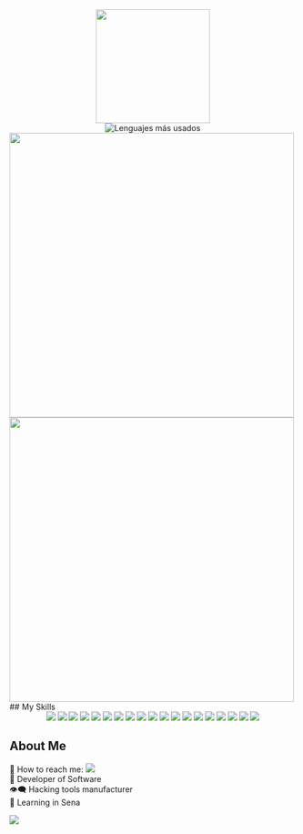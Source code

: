 <div align="center">
  <img src="https://user-images.githubusercontent.com/46001898/167279463-ef1844bb-7ba6-4011-89da-2c7eef81ceb8.gif" width="200px"><br>
  <img src="https://github-readme-stats.vercel.app/api/top-langs/?username=mrx04programmer&layout=compact&theme=chartreuse-dark&hide_border=true" width="" alt="Lenguajes más usados">
</div>
<img align="left" src="https://github-readme-stats.vercel.app/api?username=mrx04programmer&show_icons=true&theme=chartreuse-dark&hide_border=true" width="500">
<img align="left" src="http://github-readme-streak-stats.herokuapp.com/?user=mrx04programmer&theme=chartreuse-dark&background=000000&hide_border=true" width="500">
## My Skills
<div align="center">
  <a href="https://www.arduino.cc/"><img src="https://img.shields.io/badge/Arduino-Blue?color=informational&logo=arduino&logoColor=white"></a>
  <a href="https://www.linux.org"><img src="https://img.shields.io/badge/Linux-Blue?color=yellow&logo=linux&logoColor=black"></a>
  <a href="https://www.postman.com/"><img src="https://img.shields.io/badge/Postman-White?color=orange&logo=postman&logoColor=black"></a>
  <!-- style=plastic -->
  <a href="https://www.python.org/"><img src="https://img.shields.io/badge/Python-White?color=blue&logo=python&logoColor=yellow"></a>
  <a href="https://www.rust-lang.org/"><img src="https://img.shields.io/badge/Rust-White?color=black&logo=rust&logoColor=white"></a>
  <a href="https://developer.mozilla.org/es/docs/Web/CSS"><img src="https://img.shields.io/badge/CSS-White?color=blue&logo=css3&logoColor=white"></a><!--<br>-->
  <a href="https://www.perl.org/"><img src="https://img.shields.io/badge/Perl-White?color=informational&logo=perl&logoColor=ff69b4"></a>
  <a href="https://www.mysql.com/"><img src="https://img.shields.io/badge/MySQL-White?color=critical&logo=mysql&logoColor=black"></a>
  <a href="https://developer.mozilla.org/en-US/docs/Web/JavaScript"><img src="https://img.shields.io/badge/Javascript-White?color=black&logo=javascript&logoColor=yellow"></a>
  <a href="https://www.ruby-lang.org/en/"><img src="https://img.shields.io/badge/Ruby-White?color=white&logo=ruby&logoColor=red"></a>
  <a href="https://www.java.com/es/"><img src="https://img.shields.io/badge/Java-White?color=red&logo=java&logoColor=blue"></a>
  <a href="https://developer.mozilla.org/en/docs/Glossary/HTML5"><img src="https://img.shields.io/badge/HTML5-White?color=orange&logo=html5&logoColor=white"></a>
  <a href=https://www.microsoft.com/en-us/sql-server?rtc=1""><img src="https://img.shields.io/badge/SQL Server-White?color=white&logo=microsoft%20sql%20server&logoColor=red"></a><!--<br>-->
  <a href="https://go.dev/"><img src="https://img.shields.io/badge/Goland-White?color=informational&logo=goland&logoColor=white"></a>
  <a href="https://www.php.net/"><img src="https://img.shields.io/badge/PHP-White?color=black&logo=php&logoColor=9cf"></a>
  <a href="https://www.docker.com/"><img src="https://img.shields.io/badge/Docker-White?color=informational&logo=docker&logoColor=white"></a>
  <a href="https://getbootstrap.com/"><img src="https://img.shields.io/badge/Bootstrap-White?color=blueviolet&logo=bootstrap&logoColor=white"></a>
  <a href="https://git-scm.com/"><img src="https://img.shields.io/badge/Git-White?color=black&logo=git&logoColor=orange"></a>
  <a href="https://github.com/"><img src="https://img.shields.io/badge/Github-White?color=black&logo=github&logoColor=white"></a>
  
<!--<br>-->
  
  
</div>
<!--
<img src=https://github-readme-stats.vercel.app/api/top-langs/?username=mrx04programmer&show_icons=true&theme=onedark></p>
-->

## About Me
  👤 How to reach me: <a href="mailto:user_mrx04programmer@protonmail.com" target="_blank"><img src="https://img.shields.io/badge/Email-mrx04programmer-blue?style=plastic&logo=gmail&color=white"></a><br>
  🗿 Developer of Software <br>
  👁️‍🗨️ Hacking tools manufacturer <br>
  🎒 Learning in Sena <br>
  
![](https://komarev.com/ghpvc/?username=mrx04programmer&label=PROFILE+VIEWS)

